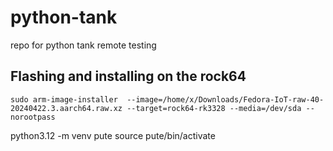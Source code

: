 # python-tank
repo for python tank remote testing

## Flashing and installing on the rock64
```
sudo arm-image-installer  --image=/home/x/Downloads/Fedora-IoT-raw-40-20240422.3.aarch64.raw.xz --target=rock64-rk3328 --media=/dev/sda --norootpass
```


python3.12 -m venv pute
source pute/bin/activate
